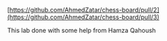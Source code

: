 [https://github.com/AhmedZatar/chess-board/pull/2](https://github.com/AhmedZatar/chess-board/pull/3)

This lab done with some help from Hamza Qahoush
